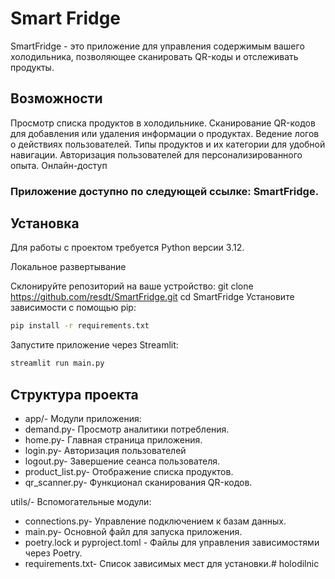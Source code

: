 # Smart Fridge 
SmartFridge - это приложение для управления содержимым вашего холодильника, позволяющее сканировать QR-коды и отслеживать продукты.

## Возможности

Просмотр списка продуктов в холодильнике.
Сканирование QR-кодов для добавления или удаления информации о продуктах.
Ведение логов о действиях пользователей.
Типы продуктов и их категории для удобной навигации.
Авторизация пользователей для персонализированного опыта.
Онлайн-доступ

### Приложение доступно по следующей ссылке: SmartFridge.

## Установка

Для работы с проектом требуется Python версии 3.12.

Локальное развертывание

Склонируйте репозиторий на ваше устройство:
git clone https://github.com/resdt/SmartFridge.git
cd SmartFridge
Установите зависимости с помощью pip:
```bash
pip install -r requirements.txt
```
Запустите приложение через Streamlit:
```bash
streamlit run main.py
```

## Структура проекта

- app/- Модули приложения:
- demand.py- Просмотр аналитики потребления. 
- home.py- Главная страница приложения. 
- login.py- Авторизация пользователей 
- logout.py- Завершение сеанса пользователя. 
- product_list.py- Отображение списка продуктов. 
- qr_scanner.py- Функционал сканирования QR-кодов. 


utils/- Вспомогательные модули: 
- connections.py- Управление подключением к базам данных. 
- main.py- Основной файл для запуска приложения. 
- poetry.lock и pyproject.toml - Файлы для управления зависимостями через Poetry. 
- requirements.txt- Список зависимых мест для установки.# holodilnic 
